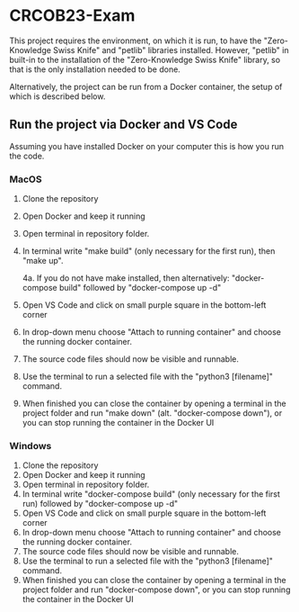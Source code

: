 # CRCOB23-Exam

This project requires the environment, on which it is run, to have the "Zero-Knowledge Swiss Knife" and "petlib" libraries installed.
However, "petlib" in built-in to the installation of the "Zero-Knowledge Swiss Knife" library, so that is the only installation needed to be done.

Alternatively, the project can be run from a Docker container, the setup of which is described below.

## Run the project via Docker and VS Code

Assuming you have installed Docker on your computer this is how you run the code.

### MacOS
1. Clone the repository
2. Open Docker and keep it running
3. Open terminal in repository folder.
4. In terminal write "make build" (only necessary for the first run), then "make up".
    
    4a. If you do not have make installed, then alternatively: "docker-compose build" followed by "docker-compose up -d"
5. Open VS Code and click on small purple square in the bottom-left corner
6. In drop-down menu choose "Attach to running container" and choose the running docker container.
7. The source code files should now be visible and runnable.
8. Use the terminal to run a selected file with the "python3 [filename]" command.
9. When finished you can close the container by opening a terminal in the project folder and run "make down" (alt. "docker-compose down"), or you can stop running the container in the Docker UI


### Windows
1. Clone the repository
2. Open Docker and keep it running
3. Open terminal in repository folder.
4. In terminal write "docker-compose build" (only necessary for the first run) followed by "docker-compose up -d"
5. Open VS Code and click on small purple square in the bottom-left corner
6. In drop-down menu choose "Attach to running container" and choose the running docker container.
7. The source code files should now be visible and runnable.
8. Use the terminal to run a selected file with the "python3 [filename]" command.
8. When finished you can close the container by opening a terminal in the project folder and run "docker-compose down", or you can stop running the container in the Docker UI
